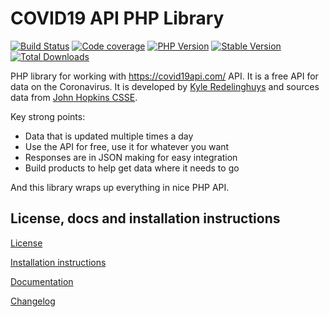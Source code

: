 COVID19 API PHP Library
=======================

[![Build Status](https://img.shields.io/travis/marioblazek/covid19-api-client.svg?style=for-the-badge&logo=travis)](https://travis-ci.org/marioblazek/covid19-api-client)
[![Code coverage](https://img.shields.io/codecov/c/github/MarioBlazek/covid19-api-client?style=for-the-badge)](https://codecov.io/gh/MarioBlazek/covid19-api-client)
[![PHP Version](https://img.shields.io/packagist/php-v/marioblazek/covid19-api-client.svg?style=for-the-badge)](https://github.com/marioblazek/covid19-api-client)
[![Stable Version](https://img.shields.io/packagist/v/marioblazek/covid19-api-client.svg?style=for-the-badge&label=Latest)](https://packagist.org/packages/marioblazek/covid19-api-client)
[![Total Downloads](https://img.shields.io/packagist/dt/marioblazek/covid19-api-client.svg?style=for-the-badge&label=Total+downloads)](https://packagist.org/packages/marioblazek/covid19-api-client/stats)

PHP library for working with https://covid19api.com/ API. It is a free API for data on the Coronavirus. It is developed by [Kyle Redelinghuys](https://twitter.com/ksredelinghuys) and sources data from [John Hopkins CSSE](https://github.com/CSSEGISandData/COVID-19).

Key strong points:
* Data that is updated multiple times a day
* Use the API for free, use it for whatever you want
* Responses are in JSON making for easy integration
* Build products to help get data where it needs to go

And this library wraps up everything in nice PHP API.

License, docs and installation instructions
-------------------------------------------

[License](LICENSE)

[Installation instructions](doc/INSTALL.md)

[Documentation](doc/DOC.md)

[Changelog](doc/CHANGELOG.md)

